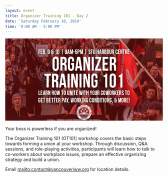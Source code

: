 ```yaml
---
layout: event
title: Organizer Training 101 - Day 2
date: 'Saturday February 10, 2019'
time: '9:00 AM - 5:00 PM'
---
```


![](/assets/uploads/2019-02-09_ot101.jpg)

Your boss is powerless if you are organized!

The Organizer Training 101 (OT101) workshop covers the basic steps towards forming a union at your workshop. Through discussion, Q&A sessions, and role-playing activities, participants will learn how to talk to co-workers about workplace issues, prepare an effective organizing strategy and build a union.

Email <mailto:contact@vancouveriww.org> for location details.

